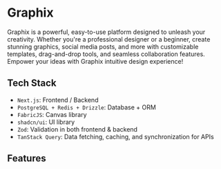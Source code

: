 # Graphix
Graphix is a powerful, easy-to-use platform designed to unleash your creativity. Whether you're a professional designer or a beginner, create stunning graphics, social media posts, and more with customizable templates, drag-and-drop tools, and seamless collaboration features. Empower your ideas with Graphix intuitive design experience!

## Tech Stack
- ```Next.js```: Frontend / Backend
- ```PostgreSQL + Redis + Drizzle```: Database + ORM
- ```FabricJS```: Canvas library
- ```shadcn/ui```: UI library
- ```Zod```: Validation in both frontend & backend
- ```TanStack Query```: Data fetching, caching, and synchronization for APIs

## Features